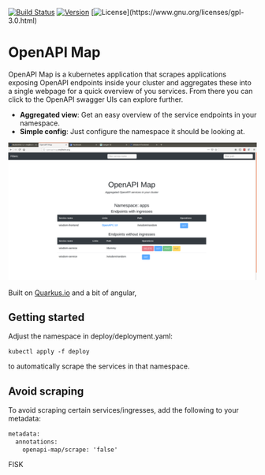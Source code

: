 [![Build Status](https://cloud.drone.io/api/badges/mejlholm/openapi-map/status.svg)](https://cloud.drone.io/mejlholm/openapi-map)
[![Version](https://img.shields.io/github/v/release/mejlholm/openapi-map)](https://github.com/mejlholm/openapi-map/releases/latest)
[![License](https://img.shields.io/github/license/mejlholm/openapi-map?)](https://www.gnu.org/licenses/gpl-3.0.html)

# OpenAPI Map

OpenAPI Map is a kubernetes application that scrapes applications exposing OpenAPI endpoints inside your cluster and aggregates these into a single webpage for a quick overview of you services. From there you can click to the OpenAPI swagger UIs can explore further. 

* **Aggregated view**:
Get an easy overview of the service endpoints in your namespace.
* **Simple config**:
Just configure the namespace it should be looking at.

![OpenAPI Map](openapi-map.png)

Built on [Quarkus.io](https://quarkus.io/) and a bit of angular, 

## Getting started

Adjust the namespace in deploy/deployment.yaml:
~~~Shell
kubectl apply -f deploy
~~~

to automatically scrape the services in that namespace. 

## Avoid scraping 

To avoid scraping certain services/ingresses, add the following to your metadata:
~~~Shell
metadata:
  annotations:
    openapi-map/scrape: 'false'
~~~



FISK
